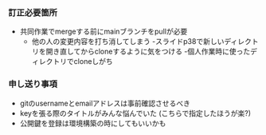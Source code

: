 ### 訂正必要箇所
- 共同作業でmergeする前にmainブランチをpullが必要
    - 他の人の変更内容を打ち消してしまう
-スライドp38で新しいディレクトリを開き直してからcloneするように気をつける
    -個人作業時に使ったディレクトリでcloneしがち

### 申し送り事項
- gitのusernameとemailアドレスは事前確認させるべき
- keyを張る際のタイトルがみんな悩んでいた (こちらで指定したほうが楽?)
- 公開鍵を登録は環境構築の時にしてもいいかも
